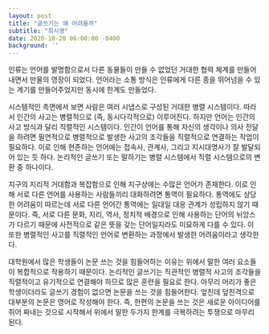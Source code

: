 ```yaml
---
layout: post
title: "글쓰기는 왜 어려울까"
subtitle: "최시영"
date: 2020-10-20 06:00:00 -0400
background: ''
---
```


  인류는 언어를 발명함으로서 다른 동물들이 만들 수 없었던 거대한 협력 체계를 만들어내면서 만물의 영장이 되었다. 언어라는 소통 방식은 인류에게 다른 종을 뛰어넘을 수 있는 계기를 만들어주었지만 동시에 한계도 만들었다.

  시스템적인 측면에서 보면 사람은 여러 시냅스로 구성된 거대한 병렬 시스템이다. 따라서 인간의 사고는 병렬적으로 (즉, 동시다각적으로) 이루어진다. 하지만 언어는 인간의 사고 방식과 달리 직렬적인 시스템이다. 인간이 언어를 통해 자신의 생각이나 의사 전달을 하려면 필연적으로 병렬적으로 발생한 사고의 조각들을 직렬적으로 연결하는 작업이 필요하다. 이로 인해 현존하는 언어에는 접속사, 관계사, 그리고 지시대명사가 잘 발달되어 있는 듯 하다. 논리적인 글쓰기 또는 말하기는 병렬 시스템에서 직렬 시스템으로의 변환 중 하나이다.

  지구의 지리적 거대함과 복잡함으로 인해 지구상에는 수많은 언어가 존재한다. 이로 인해 서로 다른 언어를 사용하는 사람들끼리 대화하려면 통역이 필요하다. 통역에도 상당한 어려움이 따르는데 서로 다른 언어간 통역에는 일대일 대응 관계가 성립하지 않기 때문이다. 즉, 서로 다른 문화, 지리, 역사, 정치적 배경으로 인해 사용하는 단어의 뉘앙스가 다르기 때문에 사전적으로 같은 뜻을 갖는 단어일지라도 미묘하게 다를 수 있다. 이 또한 병렬적인 사고를 직렬적인 언어로 변환하는 과정에서 발생한 어려움이라고 생각한다.
  
  대학원에서 많은 학생들이 논문 쓰는 것을 힘들어하는 이유는 위에서 말한 여러 요소들이 복합적으로 작용하기 때문이다. 논리적인 글쓰기는 직관적인 병렬적 사고의 조각들을 직렬적이고 유기적으로 연결해야 하므로 많은 훈련을 필요로 한다. 아무리 머리가 좋은 학생이더라도 글쓰기 경험이 없으면 논문을 쓰는 것을 힘들어한다. 엎친데 덮친격으로 대부분의 논문은 영어로 작성해야 한다. 즉, 한편의 논문을 쓰는 것은 새로운 아이디어를 쥐어 짜내는 것으로 시작해서 위에서 말한 두가지 한계를 극복하려는 투쟁으로 마무리 된다.